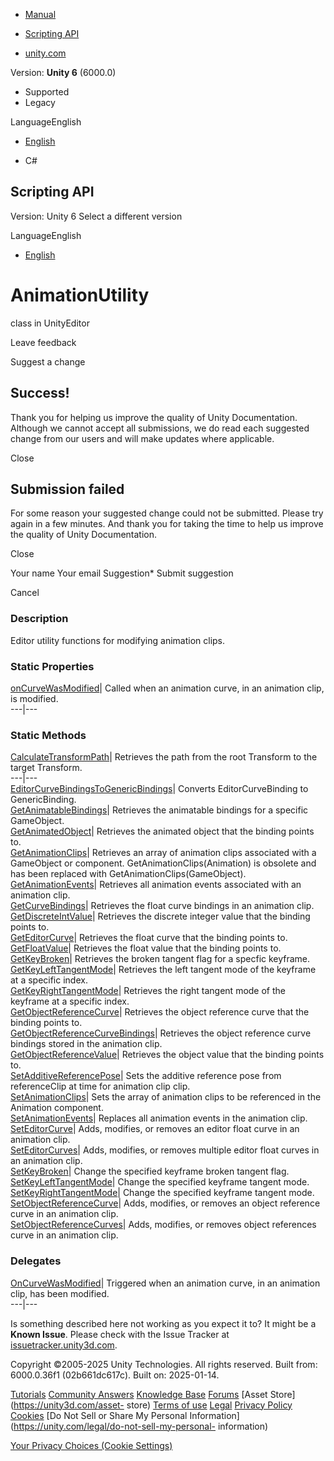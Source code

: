 [ ]()

  * [Manual](../Manual/index.html)
  * [Scripting API](../ScriptReference/index.html)

  * [unity.com](https://unity.com/)

Version: **Unity 6** (6000.0)

  * Supported
  * Legacy

LanguageEnglish

  * [English]()

  * C#

[ ](https://docs.unity3d.com)

## Scripting API

Version: Unity 6 Select a different version

LanguageEnglish

  * [English]()

# AnimationUtility

class in UnityEditor

Leave feedback

Suggest a change

## Success!

Thank you for helping us improve the quality of Unity Documentation. Although
we cannot accept all submissions, we do read each suggested change from our
users and will make updates where applicable.

Close

## Submission failed

For some reason your suggested change could not be submitted. Please <a>try
again</a> in a few minutes. And thank you for taking the time to help us
improve the quality of Unity Documentation.

Close

Your name Your email Suggestion* Submit suggestion

Cancel

[ ]()

### Description

Editor utility functions for modifying animation clips.

### Static Properties

[onCurveWasModified](AnimationUtility-onCurveWasModified.html)| Called when an
animation curve, in an animation clip, is modified.  
---|---  
  
### Static Methods

[CalculateTransformPath](AnimationUtility.CalculateTransformPath.html)|
Retrieves the path from the root Transform to the target Transform.  
---|---  
[EditorCurveBindingsToGenericBindings](AnimationUtility.EditorCurveBindingsToGenericBindings.html)|
Converts EditorCurveBinding to GenericBinding.  
[GetAnimatableBindings](AnimationUtility.GetAnimatableBindings.html)|
Retrieves the animatable bindings for a specific GameObject.  
[GetAnimatedObject](AnimationUtility.GetAnimatedObject.html)| Retrieves the
animated object that the binding points to.  
[GetAnimationClips](AnimationUtility.GetAnimationClips.html)| Retrieves an
array of animation clips associated with a GameObject or component.
GetAnimationClips(Animation) is obsolete and has been replaced with
GetAnimationClips(GameObject).  
[GetAnimationEvents](AnimationUtility.GetAnimationEvents.html)| Retrieves all
animation events associated with an animation clip.  
[GetCurveBindings](AnimationUtility.GetCurveBindings.html)| Retrieves the
float curve bindings in an animation clip.  
[GetDiscreteIntValue](AnimationUtility.GetDiscreteIntValue.html)| Retrieves
the discrete integer value that the binding points to.  
[GetEditorCurve](AnimationUtility.GetEditorCurve.html)| Retrieves the float
curve that the binding points to.  
[GetFloatValue](AnimationUtility.GetFloatValue.html)| Retrieves the float
value that the binding points to.  
[GetKeyBroken](AnimationUtility.GetKeyBroken.html)| Retrieves the broken
tangent flag for a specfic keyframe.  
[GetKeyLeftTangentMode](AnimationUtility.GetKeyLeftTangentMode.html)|
Retrieves the left tangent mode of the keyframe at a specific index.  
[GetKeyRightTangentMode](AnimationUtility.GetKeyRightTangentMode.html)|
Retrieves the right tangent mode of the keyframe at a specific index.  
[GetObjectReferenceCurve](AnimationUtility.GetObjectReferenceCurve.html)|
Retrieves the object reference curve that the binding points to.  
[GetObjectReferenceCurveBindings](AnimationUtility.GetObjectReferenceCurveBindings.html)|
Retrieves the object reference curve bindings stored in the animation clip.  
[GetObjectReferenceValue](AnimationUtility.GetObjectReferenceValue.html)|
Retrieves the object value that the binding points to.  
[SetAdditiveReferencePose](AnimationUtility.SetAdditiveReferencePose.html)|
Sets the additive reference pose from referenceClip at time for animation clip
clip.  
[SetAnimationClips](AnimationUtility.SetAnimationClips.html)| Sets the array
of animation clips to be referenced in the Animation component.  
[SetAnimationEvents](AnimationUtility.SetAnimationEvents.html)| Replaces all
animation events in the animation clip.  
[SetEditorCurve](AnimationUtility.SetEditorCurve.html)| Adds, modifies, or
removes an editor float curve in an animation clip.  
[SetEditorCurves](AnimationUtility.SetEditorCurves.html)| Adds, modifies, or
removes multiple editor float curves in an animation clip.  
[SetKeyBroken](AnimationUtility.SetKeyBroken.html)| Change the specified
keyframe broken tangent flag.  
[SetKeyLeftTangentMode](AnimationUtility.SetKeyLeftTangentMode.html)| Change
the specified keyframe tangent mode.  
[SetKeyRightTangentMode](AnimationUtility.SetKeyRightTangentMode.html)| Change
the specified keyframe tangent mode.  
[SetObjectReferenceCurve](AnimationUtility.SetObjectReferenceCurve.html)|
Adds, modifies, or removes an object reference curve in an animation clip.  
[SetObjectReferenceCurves](AnimationUtility.SetObjectReferenceCurves.html)|
Adds, modifies, or removes object references curve in an animation clip.  
  
### Delegates

[OnCurveWasModified](AnimationUtility.OnCurveWasModified.html)| Triggered when
an animation curve, in an animation clip, has been modified.  
---|---  
  
Is something described here not working as you expect it to? It might be a
**Known Issue**. Please check with the Issue Tracker at
[issuetracker.unity3d.com](https://issuetracker.unity3d.com).

Copyright ©2005-2025 Unity Technologies. All rights reserved. Built from:
6000.0.36f1 (02b661dc617c). Built on: 2025-01-14.

[Tutorials](https://unity3d.com/learn) [Community
Answers](https://answers.unity3d.com) [Knowledge
Base](https://support.unity3d.com/hc/en-us)
[Forums](https://forum.unity3d.com) [Asset Store](https://unity3d.com/asset-
store) [Terms of use](https://docs.unity3d.com/Manual/TermsOfUse.html)
[Legal](https://unity.com/legal) [Privacy
Policy](https://unity.com/legal/privacy-policy)
[Cookies](https://unity.com/legal/cookie-policy) [Do Not Sell or Share My
Personal Information](https://unity.com/legal/do-not-sell-my-personal-
information)

[Your Privacy Choices (Cookie Settings)](javascript:void\(0\);)

